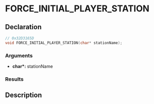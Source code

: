 # FORCE_INITIAL_PLAYER_STATION

## Declaration
```cpp
// 0x32D3165D
void FORCE_INITIAL_PLAYER_STATION(char* stationName);
```

### Arguments
- **char\*:** stationName

### Results

## Description
